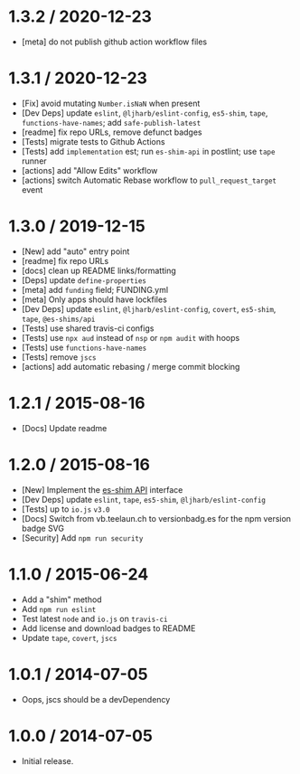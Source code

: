1.3.2 / 2020-12-23
=================
  * [meta] do not publish github action workflow files

1.3.1 / 2020-12-23
=================
  * [Fix] avoid mutating `Number.isNaN` when present
  * [Dev Deps] update `eslint`, `@ljharb/eslint-config`, `es5-shim`, `tape`, `functions-have-names`; add `safe-publish-latest`
  * [readme] fix repo URLs, remove defunct badges
  * [Tests] migrate tests to Github Actions
  * [Tests] add `implementation` est; run `es-shim-api` in postlint; use `tape` runner
  * [actions] add "Allow Edits" workflow
  * [actions] switch Automatic Rebase workflow to `pull_request_target` event

1.3.0 / 2019-12-15
=================
  * [New] add "auto" entry point
  * [readme] fix repo URLs
  * [docs] clean up README links/formatting
  * [Deps] update `define-properties`
  * [meta] add `funding` field; FUNDING.yml
  * [meta] Only apps should have lockfiles
  * [Dev Deps] update `eslint`, `@ljharb/eslint-config`, `covert`, `es5-shim`, `tape`, `@es-shims/api`
  * [Tests] use shared travis-ci configs
  * [Tests] use `npx aud` instead of `nsp` or `npm audit` with hoops
  * [Tests] use `functions-have-names`
  * [Tests] remove `jscs`
  * [actions] add automatic rebasing / merge commit blocking

1.2.1 / 2015-08-16
=================
  * [Docs] Update readme

1.2.0 / 2015-08-16
=================
  * [New] Implement the [es-shim API](es-shims/api) interface
  * [Dev Deps] update `eslint`, `tape`, `es5-shim`, `@ljharb/eslint-config`
  * [Tests] up to `io.js` `v3.0`
  * [Docs] Switch from vb.teelaun.ch to versionbadg.es for the npm version badge SVG
  * [Security] Add `npm run security`

1.1.0 / 2015-06-24
=================
  * Add a "shim" method
  * Add `npm run eslint`
  * Test latest `node` and `io.js` on `travis-ci`
  * Add license and download badges to README
  * Update `tape`, `covert`, `jscs`

1.0.1 / 2014-07-05
=================
  * Oops, jscs should be a devDependency

1.0.0 / 2014-07-05
=================
  * Initial release.
